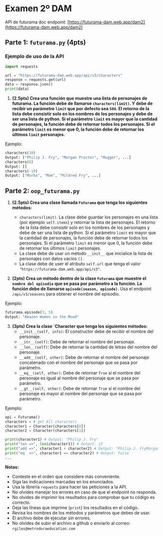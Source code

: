 # Examen 2º DAM

API de futurama doc endpoint: [https://futurama-dam.web.app/dam2](https://futurama-dam.web.app/dam2)

## Parte 1: `futurama.py` (4pts)

### Ejemplo de uso de la API

```python
import requests

url = "https://futurama-dam.web.app/api/v3/characters"
response = requests.get(url)
data = response.json()
print(data)
```


1. **(2.5pts) Crea una función que muestre una lista de personajes de futurama. La función debe de llamarse `characters(limit)`. Y debe de recibir un parámetro `limit` que por defecto sea `500`. El retorno de la lista debe consistir solo en los nombres de los personajes y debe de ser una lista de python. Si el parámetro `limit` es mayor que la cantidad de personajes, la función debe de retornar todos los personajes. Si el parámetro `limit` es menor que 0, la función debe de retornar los últimos `limit` personajes.**


Ejemplo:

```python
characters(10)
Output: ["Philip J. Fry", "Morgan Proctor", "Mugger", ...]
characters(0)
Output: []
characters(-10)
Output: ["Morbo", "Mom", "Mildred Fry", ...]
```


## Parte 2: `oop_futurama.py`


1. **(2.5pts) Crea una clase llamada `Futurama` que tenga los siguientes métodos:**
    - `characters(limit)`. La clase debe guardar los personajes en una lista (por ejemplo `self.items`) y retornar la lista de personajes. El retorno de la lista debe consistir solo en los nombres de los personajes y debe de ser una lista de python. Si el parámetro `limit` es mayor que la cantidad de personajes, la función debe de retornar todos los personajes. Si el parámetro `limit` es menor que 0, la función debe de retornar los últimos `limit` personajes.
    - La clase debe de usar un método `__init__` que inicialice la lista de personajes con datos vacíos `[]`.
    - La clase debe de user el atributo `self.url` que tenga el valor `"https://futurama-dam.web.app/api/v3"`.



2. **(2pts) Crea un método dentro de la clase `Futurama` que muestre el `nombre del episodio` que se pasa por parámetro a la función. La función debe de llamarse `episode(season, episode)`**. Usa el endpoint `/api/v3/seasons` para obtener el nombre del episodio. 

Ejemplo:
```python
futurama.episode(3, 5)
Output: "Amazon Women in the Mood"
```

3. **(3pts) Crea la clase `Character que tenga los siguientes métodos:**
    - `__init__(self, info)`: El constructor debe de recibir el nombre del personaje.
    - `__str__(self)`: Debe de retornar el nombre del personaje.
    - `__len__(self)`: Debe de retornar la cantidad de letras del nombre del personaje.
    - `__add__(self, other)`: Debe de retornar el nombre del personaje concatenado con el nombre del personaje que se pasa por parámetro.
    - `__eq__(self, other)`: Debe de retornar `True` si el nombre del personaje es igual al nombre del personaje que se pasa por parámetro.
    - `__gt__(self, other)`: Debe de retornar `True` si el nombre del personaje es mayor al nombre del personaje que se pasa por parámetro.

Ejemplo:

```python
api = Futurama()
characters = # get All characters
character1 = Character(characters[0])
character2 = Character(characters[1])

print(character1) # Output: "Philip J. Fry"
print("len =>", len(character1)) # Output: 13
print("add =>", character1 + character2) # Output: "Philip J. FryMorgan Proctor"
print("eq  =>", character1 == character2) # Output: False
...

```

**Notas:**
- Conteste en el orden que considere más conveniente.
- Siga las indicaciones marcadas en los enunciados.
- Usa la librería `requests` para hacer las peticiones a la API.
- No olvides manejar los errores en caso de que el endpoint no responda.
- No olvides de imprimir los resultados para comprobar que tu código es correcto.
- Deja las líneas que imprime (`print`) los resultados en el código.
- Revisa los nombres de los métodos y parámetros que debes de usar.
- El archivo debe de ejecutar sin errores.
- No olvides de subir el archivo a github o enviarlo al correo: `rgiles@metrodoraeducation.com`